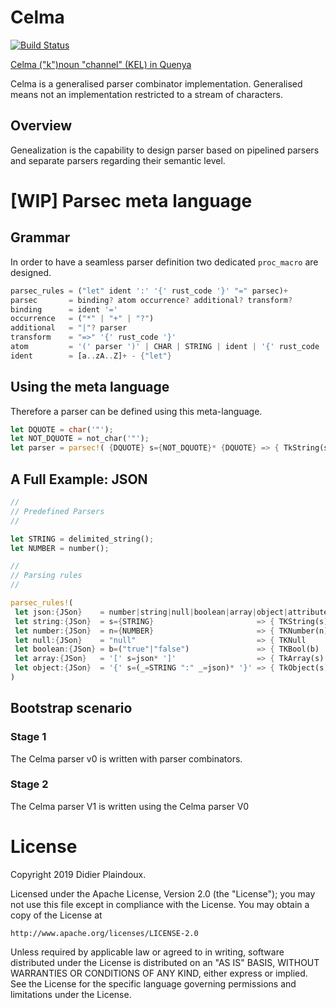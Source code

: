# Celma 

[![Build Status](https://travis-ci.org/d-plaindoux/celma.svg?branch=master)](https://travis-ci.org/d-plaindoux/celma)

[Celma ("k")noun "channel" (KEL) in Quenya](https://www.elfdict.com/w/kelma)

Celma is a generalised parser combinator implementation. Generalised means not an implementation restricted to a stream of characters.

## Overview

Genealization is the capability to design parser based on pipelined parsers and separate parsers regarding their semantic level.

# [WIP] Parsec meta language

## Grammar
In order to have a seamless parser definition two dedicated `proc_macro` are designed.

```rust
parsec_rules = ("let" ident ':' '{' rust_code '}' "=" parsec)+
parsec       = binding? atom occurrence? additional? transform?
binding      = ident '='
occurrence   = ("*" | "+" | "?")
additional   = "|"? parser
transform    = "=>" '{' rust_code '}'
atom         = '(' parser ')' | CHAR | STRING | ident | '{' rust_code '}'
ident        = [a..zA..Z]+ - {"let"}
```

##  Using the meta language

Therefore a parser can be defined using this meta-language.

```rust
let DQUOTE = char('"');
let NOT_DQUOTE = not_char('"');
let parser = parsec!( {DQUOTE} s={NOT_DQUOTE}* {DQUOTE} => { TkString(s) } );
```

## A Full Example: JSON

```rust
//
// Predefined Parsers
//

let STRING = delimited_string();
let NUMBER = number();

//
// Parsing rules
//

parsec_rules!(
 let json:{JSon}    = number|string|null|boolean|array|object|attribute
 let string:{JSon}  = s={STRING}                       => { TKString(s) }
 let number:{JSon}  = n={NUMBER}                       => { TKNumber(n) }
 let null:{JSon}    = "null"                           => { TKNull      }
 let boolean:{JSon} = b=("true"|"false")               => { TKBool(b)   }
 let array:{JSon}   = '[' s=json* ']'                  => { TkArray(s)  }
 let object:{JSon}  = '{' s=(_=STRING ":" _=json)* '}' => { TkObject(s) }
)
```

## Bootstrap scenario

### Stage 1

The Celma parser v0 is written with parser combinators.

### Stage 2

The Celma parser V1 is written using the Celma parser V0

# License

Copyright 2019 Didier Plaindoux.

Licensed under the Apache License, Version 2.0 (the "License");
you may not use this file except in compliance with the License.
You may obtain a copy of the License at

    http://www.apache.org/licenses/LICENSE-2.0

Unless required by applicable law or agreed to in writing, software
distributed under the License is distributed on an "AS IS" BASIS,
WITHOUT WARRANTIES OR CONDITIONS OF ANY KIND, either express or implied.
See the License for the specific language governing permissions and
limitations under the License.
